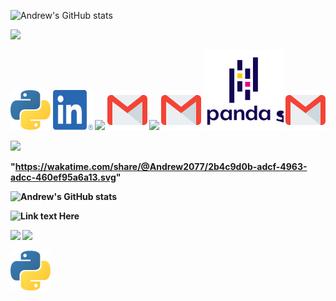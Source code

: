 <!-- ![Python](python.png) -->

![Andrew's GitHub stats](https://github-readme-stats-zeta-plum.vercel.app/api?username=Andrew2077&show_icons=true&theme=radical&hide=rs,issues,contribs)

![](https://github-readme-stats-zeta-plum.vercel.app/api?username=Andrew2077&theme=radical&hide=rs,issues,contribs&hide_border=false&include_all_commits=true&count_private=true&show_icons=true&)
<br/>

<!-- <img src="/Icons/numpy_logo_icon_168073.png" width="64" height="64" /> -->

[![](/Icons/python.png)](https://www.python.org) <b>[![](/Icons/linkedin.png)](https://www.python.org) <b>
[![](/Icons/numpy_logo_icon_168073.png)](https://www.python.org) <b>[![](/Icons/gmail.png)](https://www.python.org)
[![](/Icons/numpy_logo_icon_168073.png)](https://www.python.org) <b>[![](/Icons/gmail.png)](https://www.python.org)
[![](/Icons/Pandas.svg)](https://www.python.org) <b>[![](/Icons/gmail.png)](https://www.python.org)

<!-- github-readme-stats-git-master-andrew2077.vercel.app -->

<!-- github-readme-stats-self-ten.vercel.app -->

![]("https://giphy.com/embed/3oKIPnAiaMCws8nOsE")

"https://wakatime.com/share/@Andrew2077/2b4c9d0b-adcf-4963-adcc-460ef95a6a13.svg"

![Andrew's GitHub stats]("https://wakatime.com/share/@Andrew2077/2b4c9d0b-adcf-4963-adcc-460ef95a6a13.svg")

![Link text Here]("https://wakatime.com/share/@Andrew2077/2b4c9d0b-adcf-4963-adcc-460ef95a6a13.svg")

<img src= "https://wakatime.com/share/@Andrew2077/ffaccd89-9a8f-4f9b-b8bd-9ecbe41f5102.svg" >

<img src="https://wakatime.com/share/@Andrew2077/a7e7e676-5d7c-4aa4-a516-682c1ddf7bdc.svg" href = "https://wakatime.com/share/@Andrew2077/a7e7e676-5d7c-4aa4-a516-682c1ddf7bdc.svg">

[![](/Icons/python.png)](https://www.python.org)
